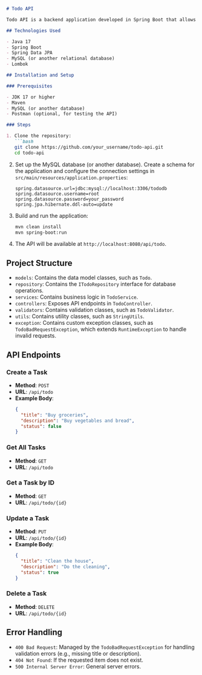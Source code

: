 ```markdown
# Todo API

Todo API is a backend application developed in Spring Boot that allows you to manage a list of tasks. It provides RESTful endpoints for creating, reading, updating, and deleting tasks, with error handling for bad requests.

## Technologies Used

- Java 17
- Spring Boot
- Spring Data JPA
- MySQL (or another relational database)
- Lombok

## Installation and Setup

### Prerequisites

- JDK 17 or higher
- Maven
- MySQL (or another database)
- Postman (optional, for testing the API)

### Steps

1. Clone the repository:
   ```bash
   git clone https://github.com/your_username/todo-api.git
   cd todo-api
   ```

2. Set up the MySQL database (or another database). Create a schema for the application and configure the connection settings in `src/main/resources/application.properties`:

   ```properties
   spring.datasource.url=jdbc:mysql://localhost:3306/tododb
   spring.datasource.username=root
   spring.datasource.password=your_password
   spring.jpa.hibernate.ddl-auto=update
   ```

3. Build and run the application:
   ```bash
   mvn clean install
   mvn spring-boot:run
   ```

4. The API will be available at `http://localhost:8080/api/todo`.

## Project Structure

- `models`: Contains the data model classes, such as `Todo`.
- `repository`: Contains the `ITodoRepository` interface for database operations.
- `services`: Contains business logic in `TodoService`.
- `controllers`: Exposes API endpoints in `TodoController`.
- `validators`: Contains validation classes, such as `TodoValidator`.
- `utils`: Contains utility classes, such as `StringUtils`.
- `exception`: Contains custom exception classes, such as `TodoBadRequestException`, which extends `RuntimeException` to handle invalid requests.

## API Endpoints

### Create a Task

- **Method**: `POST`
- **URL**: `/api/todo`
- **Example Body**:
  ```json
  {
    "title": "Buy groceries",
    "description": "Buy vegetables and bread",
    "status": false
  }
  ```

### Get All Tasks

- **Method**: `GET`
- **URL**: `/api/todo`

### Get a Task by ID

- **Method**: `GET`
- **URL**: `/api/todo/{id}`

### Update a Task

- **Method**: `PUT`
- **URL**: `/api/todo/{id}`
- **Example Body**:
  ```json
  {
    "title": "Clean the house",
    "description": "Do the cleaning",
    "status": true
  }
  ```

### Delete a Task

- **Method**: `DELETE`
- **URL**: `/api/todo/{id}`

## Error Handling

- `400 Bad Request`: Managed by the `TodoBadRequestException` for handling validation errors (e.g., missing title or description).
- `404 Not Found`: If the requested item does not exist.
- `500 Internal Server Error`: General server errors.